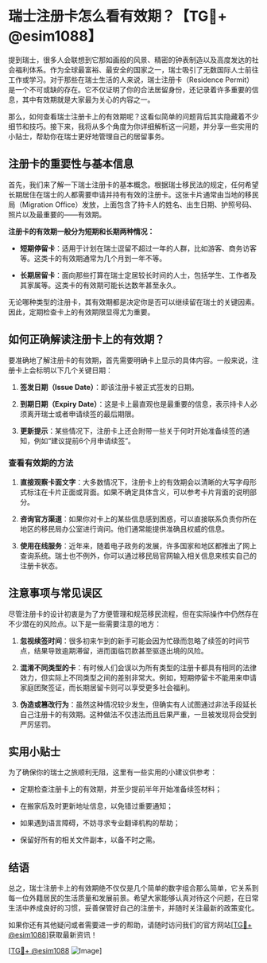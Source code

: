 # 瑞士注册卡怎么看有效期？【TG💪+ @esim1088】

提到瑞士，很多人会联想到它那如画般的风景、精密的钟表制造以及高度发达的社会福利体系。作为全球最富裕、最安全的国家之一，瑞士吸引了无数国际人士前往工作或学习。对于那些在瑞士生活的人来说，瑞士注册卡（Residence Permit）是一个不可或缺的存在。它不仅证明了你的合法居留身份，还记录着许多重要的信息，其中有效期就是大家最为关心的内容之一。

那么，如何查看瑞士注册卡上的有效期呢？这看似简单的问题背后其实隐藏着不少细节和技巧。接下来，我将从多个角度为你详细解析这一问题，并分享一些实用的小贴士，帮助你在瑞士更好地管理自己的居留事务。

## 注册卡的重要性与基本信息

首先，我们来了解一下瑞士注册卡的基本概念。根据瑞士移民法的规定，任何希望长期居住在瑞士的人都需要申请并持有有效的注册卡。这张卡片通常由当地的移民局（Migration Office）发放，上面包含了持卡人的姓名、出生日期、护照号码、照片以及最重要的——有效期。

**注册卡的有效期一般分为短期和长期两种情况：**

- **短期停留卡**：适用于计划在瑞士逗留不超过一年的人群，比如游客、商务访客等。这类卡的有效期通常为几个月到一年不等。
  
- **长期居留卡**：面向那些打算在瑞士定居较长时间的人士，包括学生、工作者及其家属等。这类卡的有效期可能长达数年甚至永久。

无论哪种类型的注册卡，其有效期都是决定你是否可以继续留在瑞士的关键因素。因此，定期检查卡上的有效期限显得尤为重要。

## 如何正确解读注册卡上的有效期？

要准确地了解注册卡的有效期，首先需要明确卡上显示的具体内容。一般来说，注册卡上会标明以下几个关键日期：

1. **签发日期（Issue Date）**：即该注册卡被正式签发的日期。
   
2. **到期日期（Expiry Date）**：这是卡上最直观也是最重要的信息，表示持卡人必须离开瑞士或者申请续签的最后期限。

3. **更新提示**：某些情况下，注册卡上还会附带一些关于何时开始准备续签的通知，例如“建议提前6个月申请续签”。

### 查看有效期的方法

1. **直接观察卡面文字**：大多数情况下，注册卡上的有效期会以清晰的大写字母形式标注在卡片正面或背面。如果不确定具体含义，可以参考卡片背面的说明部分。

2. **咨询官方渠道**：如果你对卡上的某些信息感到困惑，可以直接联系负责你所在地区的移民局办公室进行询问。他们通常能提供准确且权威的信息。

3. **使用在线服务**：近年来，随着电子政务的发展，许多国家和地区都推出了网上查询系统。瑞士也不例外，你可以通过移民局官网输入相关信息来核实自己的注册卡状态。

## 注意事项与常见误区

尽管注册卡的设计初衷是为了方便管理和规范移民流程，但在实际操作中仍然存在不少潜在的风险点。以下是一些需要注意的地方：

1. **忽视续签时间**：很多初来乍到的新手可能会因为忙碌而忽略了续签的时间节点，结果导致逾期滞留，进而面临罚款甚至驱逐出境的风险。

2. **混淆不同类型的卡**：有时候人们会误以为所有类型的注册卡都具有相同的法律效力，但实际上不同类型之间的差别非常大。例如，短期停留卡不能用来申请家庭团聚签证，而长期居留卡则可以享受更多社会福利。

3. **伪造或篡改行为**：虽然这种情况较少发生，但确实有人试图通过非法手段延长自己注册卡的有效期。这种做法不仅违法而且后果严重，一旦被发现将会受到严厉惩罚。

## 实用小贴士

为了确保你的瑞士之旅顺利无阻，这里有一些实用的小建议供参考：

- 定期检查注册卡上的有效期，并至少提前半年开始准备续签材料；
  
- 在搬家后及时更新地址信息，以免错过重要通知；
  
- 如果遇到语言障碍，不妨寻求专业翻译机构的帮助；
  
- 保留好所有的相关文件副本，以备不时之需。

## 结语

总之，瑞士注册卡上的有效期绝不仅仅是几个简单的数字组合那么简单，它关系到每一位外籍居民的生活质量和发展前景。希望大家能够认真对待这个问题，在日常生活中养成良好的习惯，妥善保管好自己的注册卡，并随时关注最新的政策变化。

如果你还有其他疑问或者需要进一步的帮助，请随时访问我们的官方网站[[TG💪+ @esim1088](https://t.me/s/esim1088)]获取最新资讯！

[[TG💪+ @esim1088](https://t.me/s/esim1088) ![Image](https://i.postimg.cc/4NQfJmqS/Snipaste-2025-05-13-00-14-12.png)]